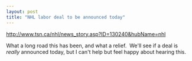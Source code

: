 ```yaml
---
layout: post
title: "NHL labor deal to be announced today"
---
```


<p><a href="http://www.tsn.ca/nhl/news_story.asp?ID=130240&amp;hubName=nhl">http://www.tsn.ca/nhl/news_story.asp?ID=130240&amp;hubName=nhl</a></p>
<p>What a long road this has been, and what a relief.&nbsp; We'll see if a deal is <em>really</em> announced today, but I can't help but feel happy about hearing this.</p>
 
